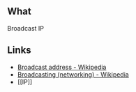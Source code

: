 ## What
Broadcast IP

## Links
- [Broadcast address - Wikipedia](https://en.wikipedia.org/wiki/Broadcast_address)
- [Broadcasting (networking) - Wikipedia](https://en.wikipedia.org/wiki/Broadcasting_(networking))
- [[IP]]